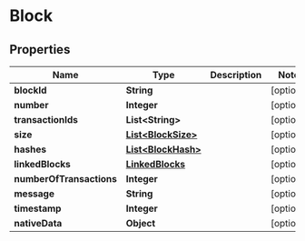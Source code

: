 

# Block


## Properties

Name | Type | Description | Notes
------------ | ------------- | ------------- | -------------
**blockId** | **String** |  |  [optional]
**number** | **Integer** |  |  [optional]
**transactionIds** | **List&lt;String&gt;** |  |  [optional]
**size** | [**List&lt;BlockSize&gt;**](BlockSize.md) |  |  [optional]
**hashes** | [**List&lt;BlockHash&gt;**](BlockHash.md) |  |  [optional]
**linkedBlocks** | [**LinkedBlocks**](LinkedBlocks.md) |  |  [optional]
**numberOfTransactions** | **Integer** |  |  [optional]
**message** | **String** |  |  [optional]
**timestamp** | **Integer** |  |  [optional]
**nativeData** | **Object** |  |  [optional]



